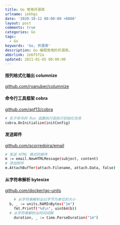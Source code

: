 ```yaml
---
title: Go 常用开源库
urlname: iekhgs
date: '2020-10-12 00:00:00 +0800'
layout: post
comments: true
categories: Go
tags:
  - Go
keywords: 'Go, 开源库'
description: Go 编程常用的开源库。
abbrlink: 2ebf5f2a
updated: 2021-01-05 00:00:00
---
```


#### 按列格式化输出 columnize

[github.com/ryanuber/columnize](http://github.com/ryanuber/columnize)

#### 命令行工具框架 cobra

[github.com/spf13/cobra](https://github.com/spf13/cobra)

```bash
# 在子命令的 Run 函数执行前执行初始化任务
cobra.OnInitialize(initConfig)
```

#### 发送邮件

[github.com/scorredoira/email](https://github.com/scorredoira/email)

```bash
# 发送 HTML 格式的邮件
m := email.NewHTMLMessage(subject, content)
# 添加附件
m.AttachBuffer(attach.Filename, attach.Data, false)
```

#### 从字符串解析 bytesize

[github.com/docker/go-units](https://github.com/docker/go-units)

```bash
	# 从字符串解析出以字节为单位的大小
  b, _ := units.RAMInBytes("1m")
	fmt.Printf("%d\n", uint64(b))
  # 从字符串解析出时间间隔
	duration, _ := time.ParseDuration("1m")
```

